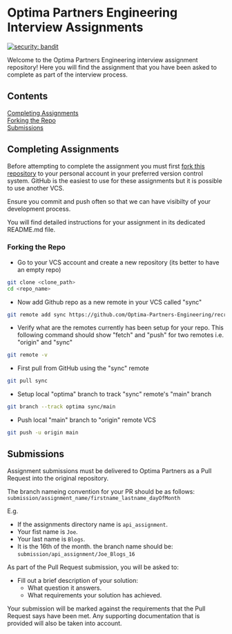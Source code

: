 # Optima Partners Engineering Interview Assignments

[![security: bandit](https://img.shields.io/badge/security-bandit-yellow.svg)](https://github.com/PyCQA/bandit)

Welcome to the Optima Partners Engineering interview assignment repository! Here you will find the assignment that you have been asked to complete as part of the interview process.

## Contents

[Completing Assignments](#completing-assignments)<br>
[Forking the Repo](#forking-the-repo)<br>
[Submissions](#submissions)

## Completing Assignments

Before attempting to complete the assignment you must first [fork this repository](#forking-the-repo) to your personal account in your preferred version control system. GitHub is the easiest to use for these assignments but it is possible to use another VCS.

Ensure you commit and push often so that we can have visibilty of your development process.

You will find detailed instructions for your assignment in its dedicated README.md file.

### Forking the Repo

- Go to your VCS account and create a new repository (its better to have an empty repo)

```sh
git clone <clone_path>
cd <repo_name>
```

- Now add Github repo as a new remote in your VCS called "sync"

```sh
git remote add sync https://github.com/Optima-Partners-Engineering/recruitment-assignments
```

- Verify what are the remotes currently has been setup for your repo. This following command should show "fetch" and "push" for two remotes i.e. "origin" and "sync"

```sh
git remote -v
```

- First pull from GitHub using the "sync" remote

```sh
git pull sync
```

- Setup local "optima" branch to track "sync" remote's "main" branch

```sh
git branch --track optima sync/main
```

- Push local "main" branch to "origin" remote VCS

```sh
git push -u origin main
```

## Submissions

Assignment submissions must be delivered to Optima Partners as a Pull Request into the original repository.

The branch nameing convention for your PR should be as follows:<br>
`submission/assignment_name/firstname_lastname_dayOfMonth`

E.g.<br>

- If the assignments directory name is `api_assignment`.
- Your fist name is `Joe`.
- Your last name is `Blogs`.
- It is the 16th of the month. the branch name should be:<br>
  `submission/api_assignment/Joe_Blogs_16`

As part of the Pull Request submission, you will be asked to:

- Fill out a brief description of your solution:
  - What question it answers.
  - What requirements your solution has achieved.

Your submission will be marked against the requirements that the Pull Request says have been met. Any supporting documentation that is provided will also be taken into account.
